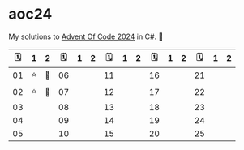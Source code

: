 # aoc24

My solutions to [Advent Of Code 2024](https://adventofcode.com/2024) in C#. 🎅

| 🗓️ | 1  | 2  | 🗓️ | 1  | 2  | 🗓️ | 1  | 2  | 🗓️ | 1  | 2  | 🗓️ | 1  | 2  |
|-----|----|----|-----|----|----|-----|----|----|-----|----|----|-----|----|----|
| 01  |  ⭐  |  🌟  | 06  |    |    | 11  |    |    | 16  |    |    | 21  |    |    |
| 02  |  ⭐  |  🌟  | 07  |    |    | 12  |    |    | 17  |    |    | 22  |    |    |
| 03  |    |    | 08  |    |    | 13  |    |    | 18  |    |    | 23  |    |    |
| 04  |    |    | 09  |    |    | 14  |    |    | 19  |    |    | 24  |    |    |
| 05  |    |    | 10  |    |    | 15  |    |    | 20  |    |    | 25  |    |    |
